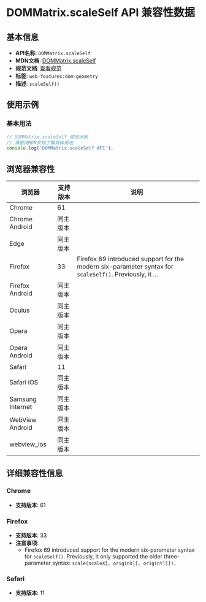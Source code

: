 # DOMMatrix.scaleSelf API 兼容性数据

## 基本信息

- **API名称**: `DOMMatrix.scaleSelf`
- **MDN文档**: [DOMMatrix.scaleSelf](https://developer.mozilla.org/docs/Web/API/DOMMatrix/scaleSelf)
- **规范文档**: [查看规范](https://drafts.fxtf.org/geometry/#dom-dommatrix-scaleself)
- **标签**: `web-features:dom-geometry`
- **描述**: `scaleSelf()`

## 使用示例

### 基本用法

```javascript
// DOMMatrix.scaleSelf 使用示例
// 请查阅MDN文档了解具体用法
console.log('DOMMatrix.scaleSelf API');
```

## 浏览器兼容性

| 浏览器 | 支持版本 | 说明 |
|--------|----------|------|
| Chrome | 61 |  |
| Chrome Android | 同主版本 |  |
| Edge | 同主版本 |  |
| Firefox | 33 | Firefox 69 introduced support for the modern six-parameter syntax for `scaleSelf()`. Previously, it ... |
| Firefox Android | 同主版本 |  |
| Oculus | 同主版本 |  |
| Opera | 同主版本 |  |
| Opera Android | 同主版本 |  |
| Safari | 11 |  |
| Safari iOS | 同主版本 |  |
| Samsung Internet | 同主版本 |  |
| WebView Android | 同主版本 |  |
| webview_ios | 同主版本 |  |

## 详细兼容性信息

### Chrome

- **支持版本**: 61

### Firefox

- **支持版本**: 33
- **注意事项**:
  - Firefox 69 introduced support for the modern six-parameter syntax for `scaleSelf()`. Previously, it only supported the older three-parameter syntax: `scale(scaleX[, originX][, originY]]])`.

### Safari

- **支持版本**: 11


